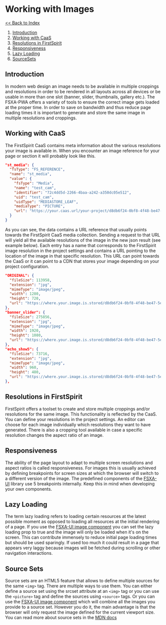 # Working with Images

[<< Back to Index](./index.md)

1. [Introduction](#introduction)
2. [Working with CaaS](#working-with-caas)
3. [Resolutions in FirstSpirit](#resolutions-in-firstspirit)
4. [Responsiveness](#responsiveness)
5. [Lazy Loading](#lazy-loading)
6. [SourceSets](#sourcesets)

## Introduction

In modern web design an image needs to be available in multiple croppings and resolutions in order to be rendered in all layouts across all devices or be usable in more than one slot (banner, slider, thumbnails, gallery etc.). The FSXA-PWA offers a variety of tools to ensure the correct image gets loaded at the proper time. In order to save on bandwidth and thus reduce page loading times it is important to generate and store the same image in multiple resolutions and croppings.

## Working with CaaS

The FirstSpirit CaaS contains meta information about the various resolutions your image is available in. When you encounter an image reference for your page or section it will probably look like this.

```json
"st_media": {
  "fsType": "FS_REFERENCE",
  "name": "st_media",
  "value": {
    "fsType": "Media",
    "name": "test_cam",
    "identifier": "72c4dd5d-2266-4baa-a242-a350dc05e512",
    "uid": "test_cam",
    "uidType": "MEDIASTORE_LEAF",
    "mediaType": "PICTURE",
    "url": "https://your.caas.url/your-project/d8db6f24-0bf8-4f48-be47-5e41d8d427fc.preview.content/72c4dd5d-2266-4baa-a242-a350dc05e512.en_GB"
  }
}
```

As you can see, the data contains a URL reference that usually points towards the FirstSpirit CaaS media collection. Sending a request to that URL will yield all the available resolutions of the image in the new json result (see example below). Each entry has a name that corresponds to the FirstSpirit image resolution in the project settings and contains a URL pointing to the location of the image in that specific resolution. This URL can point towards the CaaS or it can point to a CDN that stores your image depending on your project configuration.

```json
"ORIGINAL": {
  "fileSize": 113958,
  "extension": "jpg",
  "mimeType": "image/jpeg",
  "width": 1280,
  "height": 720,
  "url": "https://where.your.image.is.stored/d8db6f24-0bf8-4f48-be47-5e41d8d427fc/preview/Images/Product-Images/Security-Camera.jpg"
},
"banner_slider": {
  "fileSize": 275856,
  "extension": "jpg",
  "mimeType": "image/jpeg",
  "width": 1920,
  "height": 1080,
  "url": "https://where.your.image.is.stored/d8db6f24-0bf8-4f48-be47-5e41d8d427fc/preview/Images/Product-Images/Security-Camera_banner_slider.jpg"
},
"echo_show5": {
  "fileSize": 73716,
  "extension": "jpg",
  "mimeType": "image/jpeg",
  "width": 960,
  "height": 480,
  "url": "https://where.your.image.is.stored/d8db6f24-0bf8-4f48-be47-5e41d8d427fc/preview/Images/Product-Images/Security-Camera_echo_show5.jpg"
},
```

## Resolutions in FirstSpirit

FirstSpirit offers a toolset to create and store multiple croppings and/or resolutions for the same image. This functionality is reflected by the CaaS. You can define your resolutions in the project settings. An editor can choose for each image individually which resolutions they want to have generated. There is also a cropping tool available in case a specific resolution changes the aspect ratio of an image.

## Responsiveness

The ability of the page layout to adapt to multiple screen resolutions and aspect ratios is called responsiveness. For images this is usually achieved by defining breakpoints for screen sizes at which the browser will switch to a different version of the image. The predefined components of the [FSXA-UI](https://enterprise-fsxa-ui.e-spirit.cloud/components/image) library use 5 breakpoints internally. Keep this in mind when developing your own components.

## Lazy Loading

The term lazy loading refers to loading certain resources at the latest possible moment as opposed to loading all resources at the initial rendering of a page. If you use the [FSXA-UI image component](https://enterprise-fsxa-ui.e-spirit.cloud/components/image) you can set the lazy loading prop to true and the image will only be loaded when it's on the screen. This can contribute immensely to reduce initial page loading times but should be used sparingly. If used too much it could result in a page that appears very laggy because images will be fetched during scrolling or other navigation interactions.

## Source Sets

Source sets are an HTML5 feature that allows to define multiple sources for the same `<img>` tag. There are multiple ways to use them. You can either define a source set using the srcset attribute at an `<img>` tag or you can use the `<picture>` tag and define the sources using `<source>` tags. Or you can use the [FSXA-UI image component](https://enterprise-fsxa-ui.e-spirit.cloud/components/image) which will combine all the images you provide to a source set. However you do it, the main advantage is that the browser will only request the image defined for the current viewport size. You can read more about source sets in the [MDN docs](https://developer.mozilla.org/en-US/docs/Web/API/HTMLImageElement/srcset)
